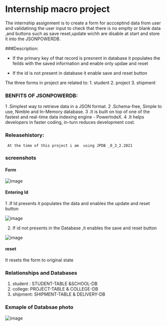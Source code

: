 # Internship macro project

The internship assignment is to create a form for accceptind data from user and validatinng the user input to check that there is no emplty or blank data ,and  buttons such as  save reset,update wichh are disable at start  and store it into the JSONPOWERDB.

###Description:

   - If the primary key of that record is presnent in database it populates the  feilds with the saved information and enable only updae and reset
    
  * If the id is not present in database it enable save and reset button
  
  The three forms in project are related to:
    1. student
    2. project
    3. shipment
  
  
 ### BENFITS OF JSONPOWERDB:
   
  1 .Simplest way to retrieve data in a JSON format.
  2 .Schema-free, Simple to use, Nimble and In-Memory database.
  3   .It is built on top of one of the fastest and real-time data indexing engine - PowerIndeX.
  4 .It helps developers in faster coding, in-turn reduces development cost.

  ### Releasehistory:
   
     At the time of this project i am  using JPDB _0_3_2.2021
  
  
 ### screenshots
 #### Form 
 
 ![image](https://user-images.githubusercontent.com/115863529/232519349-cb7e62a0-aef7-4e34-9a04-3de692310bd3.png)
#### Entering Id

  1 .If Id presents it populates the data and enables the update and reset button
  
![image](https://user-images.githubusercontent.com/115863529/232520068-13d5de40-1538-4e6a-b96d-89ee13d924c0.png)

 2. If id not presents in the Database ,it enables the save and reset button
 
  ![image](https://user-images.githubusercontent.com/115863529/232520659-1bd4b288-07ae-4964-9141-c2ed8ed582e5.png)

#### reset
   
   It resets the form to original state
   
###  Relationships and Databases

 1. student : STUDENT-TABLE &SCHOOL-DB
 2. college: PROJECT-TABLE & COLLEGE-DB
 3. shipment: SHIPMENT-TABLE & DELIVERY-DB
 
 
 ### Exmaple of Databsae photo
 
 ![image](https://user-images.githubusercontent.com/115863529/232522686-0361f11e-1c35-4355-beef-af4c28696aea.png)
